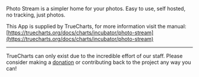 Photo Stream is a simpler home for your photos. Easy to use, self hosted, no tracking, just photos.

This App is supplied by TrueCharts, for more information visit the manual: [https://truecharts.org/docs/charts/incubator/photo-stream](https://truecharts.org/docs/charts/incubator/photo-stream)

---

TrueCharts can only exist due to the incredible effort of our staff.
Please consider making a [donation](https://truecharts.org/docs/about/sponsor) or contributing back to the project any way you can!
